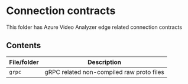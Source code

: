 # Connection contracts

This folder has Azure Video Analyzer edge related connection contracts

## Contents

| File/folder          | Description                                    |
|----------------------|------------------------------------------------|
| `grpc `              | gRPC related non-compiled raw proto files      |

